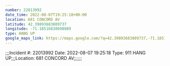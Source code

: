 ```yaml
---
number: 22013992
date_time: 2022-08-07T19:25:18+00:00
location: 681 CONCORD AV
latitude: 42.39893683809737
longitude: -71.18516838698889
type: HANG UP
google_maps_link: https://maps.google.com/?q=42.39893683809737,-71.18516838698889
---
```


;;;Incident #: 22013992  Date: 2022-08-07 19:25:18   Type: 911 HANG UP;;;Location: 681 CONCORD AV;;;;;;
